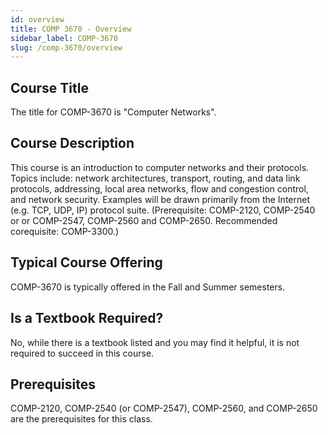 ```yaml
---
id: overview
title: COMP 3670 - Overview
sidebar_label: COMP-3670
slug: /comp-3670/overview
---
```


## Course Title

The title for COMP-3670 is "Computer Networks".

## Course Description

This course is an introduction to computer networks and their protocols. Topics include: network architectures, transport, routing, and data link protocols, addressing, local area networks, flow and congestion control, and network security. Examples will be drawn primarily from the Internet (e.g. TCP, UDP, IP) protocol suite. (Prerequisite: COMP-2120, COMP-2540 or or COMP-2547, COMP-2560 and COMP-2650. Recommended corequisite: COMP-3300.)

## Typical Course Offering

COMP-3670 is typically offered in the Fall and Summer semesters.

## Is a Textbook Required?

No, while there is a textbook listed and you may find it helpful, it is not required to succeed in this course.

## Prerequisites

COMP-2120, COMP-2540 (or COMP-2547), COMP-2560, and COMP-2650 are the prerequisites for this class.

